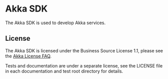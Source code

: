# Akka SDK

The Akka SDK is used to develop Akka services.

License
-------
The Akka SDK is licensed under the Business Source License 1.1, please see the [Akka License FAQ](https://akka.io/bsl-license-faq).

Tests and documentation are under a separate license, see the LICENSE file in each documentation and test root directory for details.
